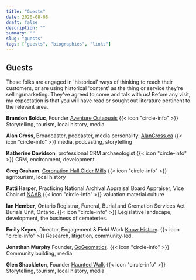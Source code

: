 ```yaml
---
title: "Guests"
date: 2020-08-08
draft: false
description: ""
summary: ""
slug: "guests"
tags: ["guests", "biographies", "links"]
---
```


## Guests

These folks are engaged in 'historical' ways of thinking to reach their customers, or are using historical 'content' as the thing or service they're selling/marketing. They've agreed to come and talk with us! Before any visit, my expectation is that you will have read or sought out literature pertinent to the relevant area.


**Brandon Bolduc**, Founder [Aventure Outaouais](https://www.aventureoutaouais.ca/) {{< icon "circle-info" >}} Storytelling, tourism, local history, media

**Alan Cross**, Broadcaster, podcaster, media personality. [AlanCross.ca](https://www.ajournalofmusicalthings.com/about_alan_cross/) {{< icon "circle-info" >}} media, podcasting, storytelling

**Katherine Davidson**, professional CRM archaeologist {{< icon "circle-info" >}} CRM, encironment, development

**Greg Graham**. [Coronation Hall Cider Mills](https://coronationhall.com) {{< icon "circle-info" >}} agritourism, local history 

**Patti Harper**, Practicing National Archival Appraisal Board Appraiser; Vice Chair of [NAAB](https://naab.ca/) {{< icon "circle-info" >}} valuation material culture   

**Ian Hember**, Ontario Registrar, Funeral, Burial and Cremation Services Act
Burials Unit, Ontario. {{< icon "circle-info" >}} Legislative landscape, development, the business of cemeteries. 

**Emily Keyes**, Director, Engagement & Field Work [Know History](https://www.knowhistory.ca/who-we-are/). {{< icon "circle-info" >}} Research, litigation, community-led. 

**Jonathan Murphy** Founder, [GoGeomatics](https://gogeomatics.ca). {{< icon "circle-info" >}} Community building, media

**Glen Shackleton**, Founder [Haunted Walk](https://hauntedwalk.com/) {{< icon "circle-info" >}} Storytelling, tourism, local history, media

 